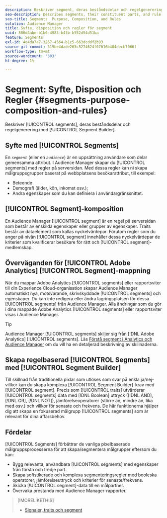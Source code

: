 ```yaml
---
description: Beskriver segment, deras beståndsdelar och regelgenerering med Segment Builder.
seo-description: Describes segments, their constituent parts, and rule creation with Segment Builder.
seo-title: Segments  Purpose, Composition, and Rules
solution: Audience Manager
title: Syfte, disposition och regler för segment
uuid: 886d4abe-b1b6-4983-b4fb-b552d54d51ba
feature: Segments
exl-id: 4e4da7a7-3267-4564-b1c5-663dcddf2b93
source-git-commit: 319be4dade263c5274624f07616b404decb7066f
workflow-type: tm+mt
source-wordcount: '303'
ht-degree: 1%

---
```


# Segment: Syfte, Disposition och Regler {#segments-purpose-composition-and-rules}

Beskriver [!UICONTROL segments], deras beståndsdelar och regelgenerering med [!UICONTROL Segment Builder].

## Syfte med [!UICONTROL Segments]

En *`segment`* (eller en *`audience`*) är en uppsättning användare som delar gemensamma attribut. I Audience Manager skapar du [!UICONTROL segments] med regler på serversidan. Med dessa regler kan ni skapa målgruppsgrupper baserat på webbplatsens besökarattribut, till exempel:

* Beteende
* Demografi (ålder, kön, inkomst osv.);
* Andra egenskaper som du kan definiera i användargränssnittet.

## [!UICONTROL Segment]-komposition

En Audience Manager [!UICONTROL segment] är en regel på serversidan som består av enskilda egenskaper eller grupper av egenskaper. Traits består av dataelement som kallas nyckelvärdepar. Förutom regler som du anger på nivån [!UICONTROL segment] innehåller dessa nyckelvärdepar de kriterier som kvalificerar besökare för rätt och [!UICONTROL segment]-medlemskap.

## Överväganden för [!UICONTROL Adobe Analytics] [!UICONTROL Segment]-mappning

När du mappar Adobe Analytics [!UICONTROL segments] eller rapportsviter till din Experience Cloud-organisation skapar Audience Manager automatiskt nya, motsvarande, skrivskyddade [!UICONTROL segments] och egenskaper. Du kan inte redigera eller ändra lagringsplatsen för dessa [!UICONTROL segments] från Audience Manager. Alla ändringar som du gör i dina mappade Adobe Analytics [!UICONTROL segments] eller rapportsviter visas i Audience Manager.

>[!TIP]
>
>Audience Manager [!UICONTROL segments] skiljer sig från [!DNL Adobe Analytics] [!UICONTROL segments]. Läs [Förstå segment i Analytics och Audience Manager](https://experienceleague.adobe.com/docs/analytics/integration/audience-analytics/audience-analytics-workflow/aam-analytics-segments.html?lang=sv-SE) om du vill ha en detaljerad beskrivning av skillnaderna.

## Skapa regelbaserad [!UICONTROL Segments] med [!UICONTROL Segment Builder]

Till skillnad från traditionella pixlar som utlöses som svar på enkla ja/nej-villkor kan du skapa komplexa [!UICONTROL Segment Builder]-krav med [!UICONTROL segment]. Precis som [!UICONTROL traits] utvärderar [!UICONTROL segments] data med [!DNL Boolean] uttryck ([!DNL AND], [!DNL OR], [!DNL NOT]), jämförelseoperatorer (större än, mindre än, lika med osv.) och villkor för senaste och frekvens. De här funktionerna hjälper dig att skapa en fokuserad målgrupp [!UICONTROL segments] som är relevant för dina affärsbehov.

## Fördelar

[!UICONTROL Segments] förbättrar de vanliga pixelbaserade målgruppsprocesserna för att skapa/segmentera målgrupper eftersom du kan:

* Bygg relevanta, användbara [!UICONTROL segments] med egenskaper från första och tredje part.
* Skapa sofistikerade och komplexa segmenteringsregler med booleska operatorer, jämförelseuttryck och kriterier för senaste/frekvens.
* Skicka [!UICONTROL segment]-data till en målpartner.
* Övervaka prestanda med Audience Manager-rapporter.

>[!MORELIKETHIS]
>
>* [Signaler, traits och segment](../../reference/signal-trait-segment.md)
